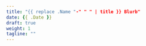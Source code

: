 ```yaml
---
title: "{{ replace .Name "-" " " | title }} Blurb"
date: {{ .Date }}
draft: true
weight: 1
tagline: ""
---
```


